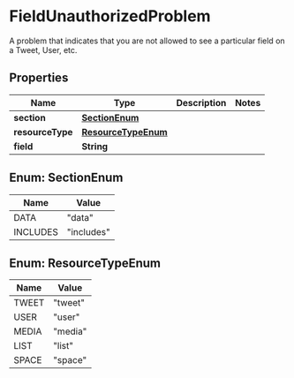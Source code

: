 

# FieldUnauthorizedProblem

A problem that indicates that you are not allowed to see a particular field on a Tweet, User, etc.

## Properties

Name | Type | Description | Notes
------------ | ------------- | ------------- | -------------
**section** | [**SectionEnum**](#SectionEnum) |  | 
**resourceType** | [**ResourceTypeEnum**](#ResourceTypeEnum) |  | 
**field** | **String** |  | 



## Enum: SectionEnum

Name | Value
---- | -----
DATA | &quot;data&quot;
INCLUDES | &quot;includes&quot;



## Enum: ResourceTypeEnum

Name | Value
---- | -----
TWEET | &quot;tweet&quot;
USER | &quot;user&quot;
MEDIA | &quot;media&quot;
LIST | &quot;list&quot;
SPACE | &quot;space&quot;



